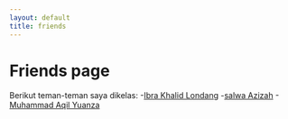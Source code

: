 ```yaml
---
layout: default
title: friends
---
```

# Friends page
Berikut teman-teman saya dikelas:
-[Ibra Khalid Londang](https://ibra-khalid-londang.github.io/)
-[salwa Azizah](https://salwaazizah.github.io/)
-[Muhammad Aqil Yuanza]( https://aqilyuanza.github.io/)	
